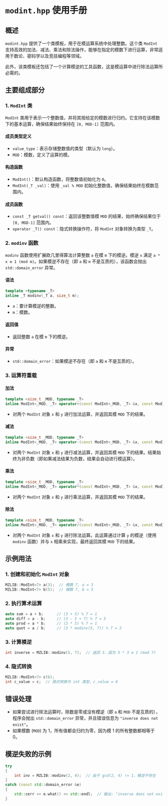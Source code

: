 # `modint.hpp` 使用手册

## 概述

`modint.hpp` 提供了一个类模板，用于在模运算系统中处理整数。这个类 `ModInt` 支持高效的加法、减法、乘法和除法操作，能够在指定的模数下进行运算，非常适用于数论、密码学以及竞技编程等领域。

此外，该类模板还包括了一个计算模逆的工具函数，这是模运算中进行除法运算所必需的。

## 主要组成部分

### 1. `ModInt` 类
`ModInt` 类用于表示一个整数值，并将其按给定的模数进行归约。它支持在该模数下的基本运算，确保结果始终保持在 `[0, MOD-1]` 范围内。

#### 成员类型定义

- `value_type`：表示存储整数值的类型（默认为 `long`）。
- `MOD`：模数，定义了运算的模。

#### 构造函数

- `ModInt()`：默认构造函数，将整数值初始化为 `0`。
- `ModInt(_T _val)`：使用 `_val % MOD` 初始化整数值，确保结果始终在模数范围内。

#### 成员函数

- `const _T getval() const`：返回该整数值模 `MOD` 的结果，始终确保结果位于 `[0, MOD-1]` 范围内。
- `operator _T() const`：隐式转换操作符，将 `ModInt` 对象转换为类型 `_T`。

### 2. `modinv` 函数
`modinv` 函数使用扩展欧几里得算法计算整数 `a` 在模 `m` 下的模逆。模逆 `x` 满足 `a * x ≡ 1 (mod m)`。如果模逆不存在（即 `a` 和 `m` 不是互质的），该函数会抛出 `std::domain_error` 异常。

#### 语法

```cpp
template <typename _T>
inline _T modinv(_T a, size_t m);
```

- `a`：要计算模逆的整数。
- `m`：模数。

#### 返回值

- 返回整数 `a` 在模 `m` 下的模逆。

#### 异常

- `std::domain_error`：如果模逆不存在（即 `a` 和 `m` 不是互质的）。

### 3. 运算符重载

#### 加法

```cpp
template <size_t _MOD, typename _T>
inline ModInt<_MOD, _T> operator+(const ModInt<_MOD, _T> &x, const ModInt<_MOD, _T> &y);
```

- 对两个 `ModInt` 对象 `x` 和 `y` 进行加法运算，并返回其模 `MOD` 下的结果。

#### 减法

```cpp
template <size_t _MOD, typename _T>
inline ModInt<_MOD, _T> operator-(const ModInt<_MOD, _T> &x, const ModInt<_MOD, _T> &y);
```

- 对两个 `ModInt` 对象 `x` 和 `y` 进行减法运算，并返回其模 `MOD` 下的结果。结果始终为非负数（即如果减法结果为负数，结果会自动进行模运算）。

#### 乘法

```cpp
template <size_t _MOD, typename _T>
inline ModInt<_MOD, _T> operator*(const ModInt<_MOD, _T> &x, const ModInt<_MOD, _T> &y);
```

- 对两个 `ModInt` 对象 `x` 和 `y` 进行乘法运算，并返回其模 `MOD` 下的结果。

#### 除法

```cpp
template <size_t _MOD, typename _T>
inline ModInt<_MOD, _T> operator/(const ModInt<_MOD, _T> &x, const ModInt<_MOD, _T> &y);
```

- 对两个 `ModInt` 对象 `x` 和 `y` 进行除法运算。此运算通过计算 `y` 的模逆（使用 `modinv` 函数）并与 `x` 相乘来实现，最终返回其模 `MOD` 下的结果。

## 示例用法

### 1. 创建和初始化 `ModInt` 对象

```cpp
MZLIB::ModInt<7> a(3);  // 模数 7, a = 3
MZLIB::ModInt<7> b(5);  // 模数 7, b = 5
```

### 2. 执行算术运算

```cpp
auto sum = a + b;      // (3 + 5) % 7 = 1
auto diff = a - b;     // (3 - 5 + 7) % 7 = 5
auto prod = a * b;     // (3 * 5) % 7 = 1
auto quot = a / b;     // (3 * modinv(5, 7)) % 7 = 2
```

### 3. 计算模逆

```cpp
int inverse = MZLIB::modinv(5, 7);  // 返回 3，因为 5 * 3 ≡ 1 (mod 7)
```

### 4. 隐式转换

```cpp
MZLIB::ModInt<7> c(6);
int c_value = c;  // 隐式转换为 int 类型，c_value = 6
```

## 错误处理

- 如果尝试进行除法运算时，除数是零或没有模逆（即 `a` 和 `MOD` 不是互质的），程序会抛出 `std::domain_error` 异常，并且错误信息为 `"inverse does not exist"`。
- 如果模数 (`MOD`) 为 1，所有值都会归约为零，因为模 1 的所有整数都相等于 0。

## 模逆失败的示例

```cpp
try
{
    int inv = MZLIB::modinv(2, 4);  // 由于 gcd(2, 4) != 1，模逆不存在
}
catch (const std::domain_error &e)
{
    std::cerr << e.what() << std::endl;  // 输出: "inverse does not exist"
}
```